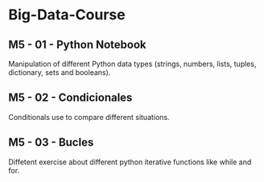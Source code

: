 # Big-Data-Course
## M5 - 01 - Python Notebook
Manipulation of different Python data types (strings, numbers, lists, tuples, dictionary, sets and booleans).

## M5 - 02 - Condicionales
Conditionals use to compare different situations.

## M5 - 03 - Bucles
Diffetent exercise about different python iterative functions like while and for.
